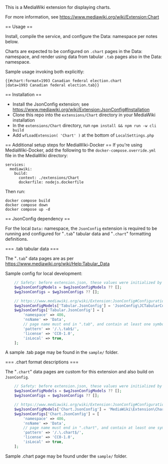 This is a MediaWiki extension for displaying charts.

For more information, see https://www.mediawiki.org/wiki/Extension:Chart

== Usage ==

Install, compile the service, and configure the Data: namespace per notes below.

Charts are expected to be configured on `.chart` pages in the Data: namespace, and
render using data from tabular `.tab` pages also in the Data: namespace.

Sample usage invoking both explicitly:

```
{{#chart:format=1993 Canadian federal election.chart
|data=1993 Canadian federal election.tab}}
```

== Installation ==
- Install the JsonConfig extension; see https://www.mediawiki.org/wiki/Extension:JsonConfig#Installation
- Clone this repo into the `extensions/Chart` directory in your MediaWiki installation
- In the `extensions/Chart` directory, run `npm install && npm run -w cli build`
- Add `wfLoadExtension( 'Chart' )` at the bottom of `LocalSettings.php`

== Additional setup steps for MediaWiki-Docker ==
If you're using MediaWiki-Docker, add the following to the `docker-compose.override.yml` file in the
MediaWiki directory:
```
services:
  mediawiki:
    build:
      context: ./extensions/Chart
      dockerfile: nodejs.dockerfile
```

Then run:
```
docker compose build
docker compose down
docker compose up -d
```

== JsonConfig dependency ==

For the local `Data:` namespace, the `JsonConfig` extension is required to be running
and configured for "`.tab`" tabular data and "`.chart`" formatting definitions.

=== .tab tabular data ===

The "`.tab`" data pages are as per https://www.mediawiki.org/wiki/Help:Tabular_Data

Sample config for local development:

```php
	// Safety: before extension.json, these values were initialized by JsonConfig.php
	$wgJsonConfigModels = $wgJsonConfigModels ?? [];
	$wgJsonConfigs = $wgJsonConfigs ?? [];

	// https://www.mediawiki.org/wiki/Extension:JsonConfig#Configuration
	$wgJsonConfigModels['Tabular.JsonConfig'] = 'JsonConfig\JCTabularContent';
	$wgJsonConfigs['Tabular.JsonConfig'] = [
		'namespace' => 486,
		'nsName' => 'Data',
		// page name must end in ".tab", and contain at least one symbol
		'pattern' => '/.\.tab$/',
		'license' => 'CC0-1.0',
		'isLocal' => true,
	];
```

A sample .tab page may be found in the `sample/` folder.

=== .chart format descriptions ===

The "`.chart`" data pages are custom for this extension and also build on `JsonConfig`.

```php
	// Safety: before extension.json, these values were initialized by JsonConfig.php
	$wgJsonConfigModels = $wgJsonConfigModels ?? [];
	$wgJsonConfigs = $wgJsonConfigs ?? [];

	// https://www.mediawiki.org/wiki/Extension:JsonConfig#Configuration
	$wgJsonConfigModels['Chart.JsonConfig'] = 'MediaWiki\Extension\Chart\JCChartContent';
	$wgJsonConfigs['Chart.JsonConfig'] = [
		'namespace' => 486,
		'nsName' => 'Data',
		// page name must end in ".chart", and contain at least one symbol
		'pattern' => '/.\.chart$/',
		'license' => 'CC0-1.0',
		'isLocal' => true,
	];
```

Sample .chart page may be found under the `sample/` folder.

